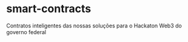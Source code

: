 # smart-contracts
Contratos inteligentes das nossas soluções para o Hackaton Web3 do governo federal
